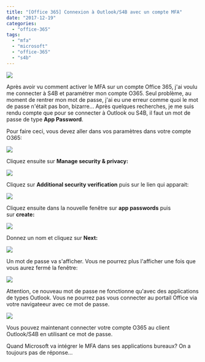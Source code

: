 ```yaml
---
title: "[Office 365] Connexion à Outlook/S4B avec un compte MFA"
date: "2017-12-19"
categories: 
  - "office-365"
tags: 
  - "mfa"
  - "microsoft"
  - "office-365"
  - "s4b"
---
```


![](https://cloudyjourney.fr/wp-content/uploads/2018/01/6840.pastedimage1513327969388v1-300x104.jpeg)

Après avoir vu comment activer le MFA sur un compte Office 365, j'ai voulu me connecter à S4B et paramétrer mon compte O365. Seul problème, au moment de rentrer mon mot de passe, j'ai eu une erreur comme quoi le mot de passe n'était pas bon, bizarre... Après quelques recherches, je me suis rendu compte que pour se connecter à Outlook ou S4B, il faut un mot de passe de type **App Password**.

Pour faire ceci, vous devez aller dans vos paramètres dans votre compte O365:

[![](https://cloudyjourney.fr/wp-content/uploads/2018/01/0654.pastedimage1513328101664v2.png)](https://cloudyjourney.fr/wp-content/uploads/2018/01/0654.pastedimage1513328101664v2.png)

Cliquez ensuite sur **Manage security & privacy:**

[![](https://cloudyjourney.fr/wp-content/uploads/2018/01/2620.pastedimage1513328169043v3.png)](https://cloudyjourney.fr/wp-content/uploads/2018/01/2620.pastedimage1513328169043v3.png)

Cliquez sur **Additional security verification** puis sur le lien qui apparait:

[![](https://cloudyjourney.fr/wp-content/uploads/2018/01/7510.pastedimage1513328191342v4.png)](https://cloudyjourney.fr/wp-content/uploads/2018/01/7510.pastedimage1513328191342v4.png)

Cliquez ensuite dans la nouvelle fenêtre sur **app passwords** puis sur **create:**

[![](https://cloudyjourney.fr/wp-content/uploads/2018/01/4466.pastedimage1513328224919v5.png)](https://cloudyjourney.fr/wp-content/uploads/2018/01/4466.pastedimage1513328224919v5.png)

Donnez un nom et cliquez sur **Next:**

[![](https://cloudyjourney.fr/wp-content/uploads/2018/01/8171.pastedimage1513328253147v6.png)](https://cloudyjourney.fr/wp-content/uploads/2018/01/8171.pastedimage1513328253147v6.png)

Un mot de passe va s'afficher. Vous ne pourrez plus l'afficher une fois que vous aurez fermé la fenêtre:

[![](https://cloudyjourney.fr/wp-content/uploads/2018/01/6433.pastedimage1513328269925v7.png)](https://cloudyjourney.fr/wp-content/uploads/2018/01/6433.pastedimage1513328269925v7.png)

Attention, ce nouveau mot de passe ne fonctionne qu'avec des applications de types Outlook. Vous ne pourrez pas vous connecter au portail Office via votre navigateeur avec ce mot de passe.

[![](https://cloudyjourney.fr/wp-content/uploads/2018/01/0247.pastedimage1513328299554v8.png)](https://cloudyjourney.fr/wp-content/uploads/2018/01/0247.pastedimage1513328299554v8.png)

Vous pouvez maintenant connecter votre compte O365 au client Outlook/S4B en utilisant ce mot de passe.

Quand Microsoft va intégrer le MFA dans ses applications bureaux? On a toujours pas de réponse...
